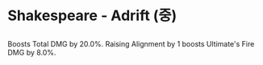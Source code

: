 # Shakespeare - Adrift (중)

##

Boosts Total DMG by 20.0%. Raising Alignment by 1 boosts Ultimate's Fire DMG by 8.0%.
